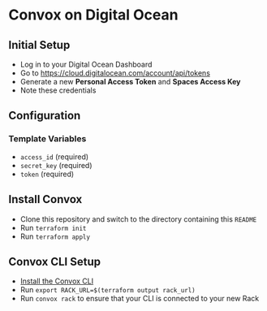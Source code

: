 # Convox on Digital Ocean

## Initial Setup

- Log in to your Digital Ocean Dashboard
- Go to https://cloud.digitalocean.com/account/api/tokens
- Generate a new **Personal Access Token** and **Spaces Access Key**
- Note these credentials

## Configuration

### Template Variables

- `access_id` (required)
- `secret_key` (required)
- `token` (required)

## Install Convox

- Clone this repository and switch to the directory containing this `README`
- Run `terraform init`
- Run `terraform apply`

## Convox CLI Setup

- [Install the Convox CLI](../../docs/guides/installation.md#cli)
- Run `export RACK_URL=$(terraform output rack_url)`
- Run `convox rack` to ensure that your CLI is connected to your new Rack
